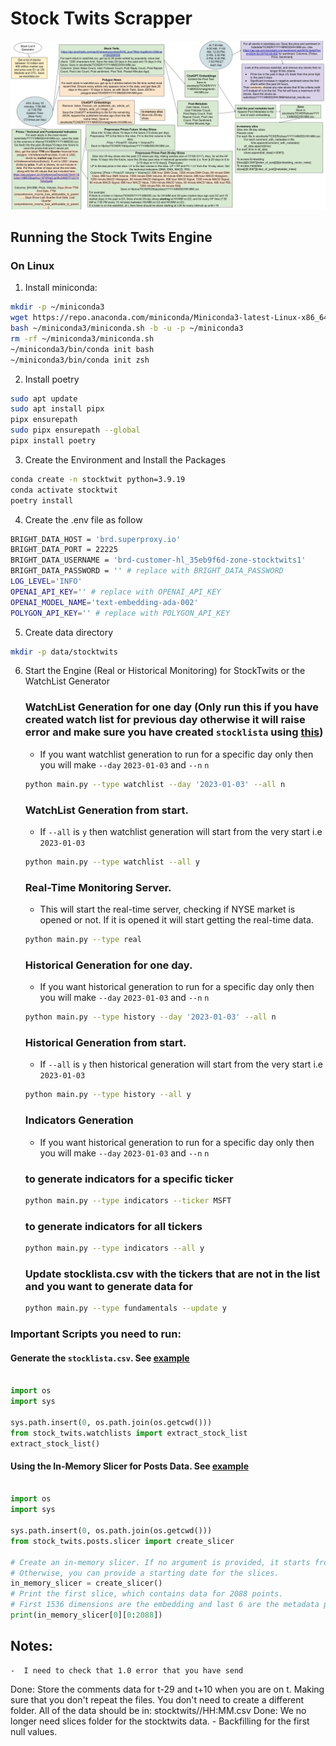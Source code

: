 # Stock Twits Scrapper

![Architecture-Diagram](assets/system.png)

## Running the Stock Twits Engine

### On Linux

1. Install miniconda:
```bash
mkdir -p ~/miniconda3
wget https://repo.anaconda.com/miniconda/Miniconda3-latest-Linux-x86_64.sh -O ~/miniconda3/miniconda.sh
bash ~/miniconda3/miniconda.sh -b -u -p ~/miniconda3
rm -rf ~/miniconda3/miniconda.sh
~/miniconda3/bin/conda init bash
~/miniconda3/bin/conda init zsh
```
2. Install poetry

```bash
sudo apt update
sudo apt install pipx
pipx ensurepath
sudo pipx ensurepath --global
pipx install poetry
```

3. Create the Environment and Install the Packages

```bash
conda create -n stocktwit python=3.9.19
conda activate stocktwit
poetry install
```


4. Create the .env file as follow
```bash
BRIGHT_DATA_HOST = 'brd.superproxy.io'
BRIGHT_DATA_PORT = 22225
BRIGHT_DATA_USERNAME = 'brd-customer-hl_35eb9f6d-zone-stocktwits1'
BRIGHT_DATA_PASSWORD = '' # replace with BRIGHT_DATA_PASSWORD
LOG_LEVEL='INFO'
OPENAI_API_KEY='' # replace with OPENAI_API_KEY
OPENAI_MODEL_NAME='text-embedding-ada-002'
POLYGON_API_KEY='' # replace with POLYGON_API_KEY
```
5. Create data directory

```bash
mkdir -p data/stocktwits
```


6. Start the Engine (Real or Historical Monitoring) for StockTwits or the WatchList Generator

    ### WatchList Generation for one day (Only run this if you have created watch list for previous day otherwise it will raise error and make sure you have created `stocklista` using [this](examples/stocklista.py))
    - If you want watchlist generation to run for a specific day only then you will make `--day` `2023-01-03` and `--n` `n`
    
    ```bash
    python main.py --type watchlist --day '2023-01-03' --all n
    ```

    ### WatchList Generation from start.
    - If `--all` is `y` then watchlist generation will start from the very start i.e `2023-01-03`

    ```bash
    python main.py --type watchlist --all y
    ```


    ### Real-Time Monitoring Server. 
    - This will start the real-time server, checking if NYSE market is opened or not. If it is opened it will start getting the real-time data.
    
    ```bash
    python main.py --type real
    ```

    ### Historical Generation for one day.
    - If you want historical generation to run for a specific day only then you will make `--day` `2023-01-03` and `--n` `n`

    ```bash
    python main.py --type history --day '2023-01-03' --all n
    ```

    ### Historical Generation from start.
    - If `--all` is `y` then historical generation will start from the very start i.e `2023-01-03`

    ```bash
    python main.py --type history --all y
    ```

    ### Indicators Generation
    - If you want historical generation to run for a specific day only then you will make `--day` `2023-01-03` and `--n` `n`

    ### to generate indicators for a specific ticker
    ```bash
    python main.py --type indicators --ticker MSFT
    ```

    ### to generate indicators for all tickers
    ```bash
    python main.py --type indicators --all y
    ```

    ### Update stocklista.csv with the tickers that are not in the list and you want to generate data for
    ```bash
    python main.py --type fundamentals --update y
    ```


### Important Scripts you need to run:

#### Generate the `stocklista.csv`. See [example](examples/stocklista.py)

```python

import os
import sys

sys.path.insert(0, os.path.join(os.getcwd()))
from stock_twits.watchlists import extract_stock_list
extract_stock_list()

```

#### Using the In-Memory Slicer for Posts Data. See [example](examples/slice.py)

```python

import os
import sys

sys.path.insert(0, os.path.join(os.getcwd()))
from stock_twits.posts.slicer import create_slicer

# Create an in-memory slicer. If no argument is provided, it starts from '2023-1-1'.
# Otherwise, you can provide a starting date for the slices.
in_memory_slicer = create_slicer()
# Print the first slice, which contains data for 2088 points.
# First 1536 dimensions are the embedding and last 6 are the metadata points
print(in_memory_slicer[0][0:2088])

```

## Notes:
    -  I need to check that 1.0 error that you have send
   Done: Store the comments data for t-29 and t+10 when you are on t. Making sure that you don't repeat the files. You don't need to create a different folder. All of the data should be in: stocktwits/<TICKER>/HH:MM.csv
    Done: We no longer need slices folder for the stocktwits data.
    - Backfilling for the first null values.

    